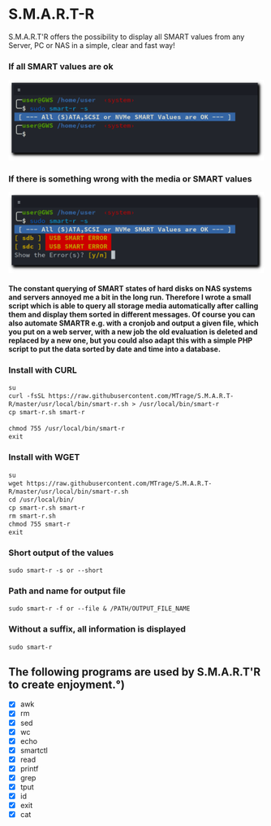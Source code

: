 # S.M.A.R.T-R
S.M.A.R.T'R offers the possibility to display all SMART values from any Server, PC or NAS in a simple, clear and fast way!
### If all SMART values are ok
![](https://github.com/MTrage/S.M.A.R.T-R/blob/master/screenshot/ok.png)
### If there is something wrong with the media or SMART values
![](https://github.com/MTrage/S.M.A.R.T-R/blob/master/screenshot/error.png)
#### The constant querying of SMART states of hard disks on NAS systems and servers annoyed me a bit in the long run. Therefore I wrote a small script which is able to query all storage media automatically after calling them and display them sorted in different messages. Of course you can also automate SMARTR e.g. with a cronjob and output a given file, which you put on a web server, with a new job the old evaluation is deleted and replaced by a new one, but you could also adapt this with a simple PHP script to put the data sorted by date and time into a database.

### Install with CURL
    su
    curl -fsSL https://raw.githubusercontent.com/MTrage/S.M.A.R.T-R/master/usr/local/bin/smart-r.sh > /usr/local/bin/smart-r
    cp smart-r.sh smart-r
    
    chmod 755 /usr/local/bin/smart-r
    exit

### Install with WGET
    su
    wget https://raw.githubusercontent.com/MTrage/S.M.A.R.T-R/master/usr/local/bin/smart-r.sh
    cd /usr/local/bin/
    cp smart-r.sh smart-r
    rm smart-r.sh
    chmod 755 smart-r
    exit

### Short output of the values
    sudo smart-r -s or --short
    
### Path and name for output file
    sudo smart-r -f or --file & /PATH/OUTPUT_FILE_NAME
    
### Without a suffix, all information is displayed
    sudo smart-r

## The following programs are used by S.M.A.R.T'R to create enjoyment.°)
- [x] awk
- [x] rm
- [x] sed
- [x] wc
- [x] echo
- [x] smartctl
- [x] read
- [x] printf
- [x] grep
- [x] tput
- [x] id
- [x] exit
- [x] cat
